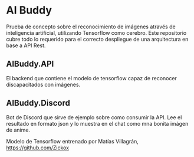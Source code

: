 # AI Buddy

Prueba de concepto sobre el reconocimiento de imágenes através de inteligencia artificial, utilizando Tensorflow como cerebro.
Este repositorio cubre todo lo requerido para el correcto despliegue de una arquitectura en base a API Rest.

## AIBuddy.API

El backend que contiene el modelo de tensorflow capaz de reconocer discapacitados con imágenes.

## AIBuddy.Discord

Bot de Discord que sirve de ejemplo sobre como consumir la API.
Lee el resultado en formato json y lo muestra en el chat como mna bonita imágen de anime.

Modelo de Tensorflow entrenado por Matías Villagrán, https://github.com/Zickox
